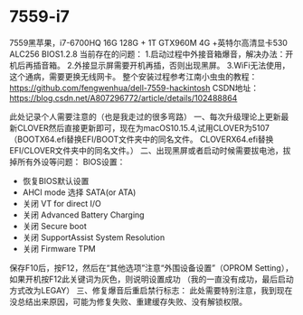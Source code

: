 # 7559-i7
7559黑苹果，i7-6700HQ 16G 128G + 1T GTX960M 4G +英特尔高清显卡530 ALC256 BIOS1.2.8
 当前存在的问题：
  1.启动过程中外接音箱爆音，解决办法：开机后再插音箱。
	2.外接显示屏需要开机再插，否则出现黑屏。
  3.WiFi无法使用，这个通病，需要更换无线网卡。
整个安装过程参考江南小虫虫的教程：https://github.com/fengwenhua/dell-7559-hackintosh
CSDN地址：https://blog.csdn.net/A807296772/article/details/102488864
              
此处记录个人需要注意的（也是我走过的很多弯路）
一、每次升级理论上更新最新CLOVER然后直接更新即可，现在为macOS10.15.4,试用CLOVER为5107（BOOTX64.efi替换EFI/BOOT文件夹中的同名文件。
CLOVERX64.efi替换EFI/CLOVER文件夹中的同名文件。）
二、出现黑屏或者启动时候需要拔电池，拔掉所有外设等问题：
  BIOS设置：
  - 恢复BIOS默认设置
  - AHCI mode 选择 SATA(or ATA)
  - 关闭 VT for direct I/O
  - 关闭 Advanced Battery Charging
  - 关闭 Secure boot
  - 关闭 SupportAssist System Resolution
  - 关闭 Firmware TPM
  
  保存F10后，按F12，然后在“其他选项”注意“外围设备设置”（OPROM Setting），如果开机按F12此关键词为灰色，则说明设置成功
  （我的一直没有成功，最后启动方式改为LEGAY）
三、修复爆音后重启禁行标志：
  此处需要特别注意，我到现在没总结出来原因，可能为修复失败、重建缓存失败、没有解锁权限。
 
